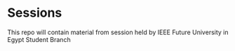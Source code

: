 # Sessions
This repo will contain material from session held by IEEE Future University in Egypt Student Branch
